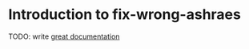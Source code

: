 # Introduction to fix-wrong-ashraes

TODO: write [great documentation](http://jacobian.org/writing/great-documentation/what-to-write/)
